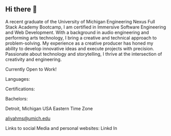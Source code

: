## Hi there 👋

<!--
**aliyahms/aliyahms** is a ✨ _special_ ✨ repository because its `README.md` (this file) appears on your GitHub profile.

Here are some ideas to get you started:

- 🔭 I’m currently working on ...
- 🌱 I’m currently learning ...
- 👯 I’m looking to collaborate on ...
- 🤔 I’m looking for help with ...
- 💬 Ask me about ...
- 📫 How to reach me: ...
- 😄 Pronouns: ...
- ⚡ Fun fact: ...
-->
A recent graduate of the University of Michigan Engineering Nexus Full Stack Academy Bootcamp, I am certified in Immersive Software Engineering and Web Development. With a background in audio engineering and performing arts technology, I bring a creative and technical approach to problem-solving. My experience as a creative producer has honed my ability to develop innovative ideas and execute projects with precision. Passionate about technology and storytelling, I thrive at the intersection of creativity and engineering.

Currently Open to Work!

Languages:

Certifications:

Bachelors:

Detroit, Michigan USA
Eastern Time Zone

aliyahms@umich.edu

Links to social Media and personal websites:
Linkd In
